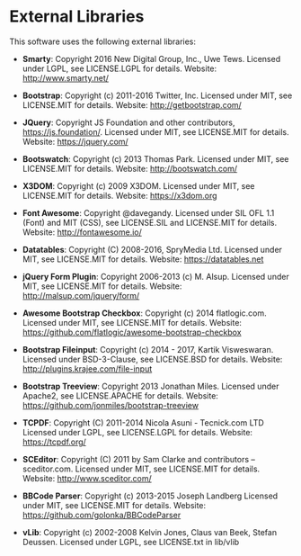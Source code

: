 # External Libraries
This software uses the following external libraries:

* **Smarty**: Copyright 2016 New Digital Group, Inc., Uwe Tews.
    Licensed under LGPL, see LICENSE.LGPL for details.
    Website: http://www.smarty.net/
    
* **Bootstrap**: Copyright (c) 2011-2016 Twitter, Inc.
    Licensed under MIT, see LICENSE.MIT for details.
    Website: http://getbootstrap.com/
    
* **JQuery**: Copyright JS Foundation and other contributors, https://js.foundation/.
    Licensed under MIT, see LICENSE.MIT for details.
    Website: https://jquery.com/
    
* **Bootswatch**: Copyright (c) 2013 Thomas Park.
    Licensed under MIT, see LICENSE.MIT for details.
    Website: http://bootswatch.com/
    
* **X3DOM**: Copyright (c) 2009 X3DOM.
    Licensed under MIT, see LICENSE.MIT for details.
    Website: https://x3dom.org
    
* **Font Awesome**: Copyright @davegandy.
    Licensed under SIL OFL 1.1 (Font) and MIT (CSS), see LICENSE.SIL and LICENSE.MIT for details.
    Website: http://fontawesome.io/
    
* **Datatables**: Copyright (C) 2008-2016, SpryMedia Ltd.
    Licensed under MIT, see LICENSE.MIT for details.
    Website: https://datatables.net
    
* **jQuery Form Plugin**: Copyright 2006-2013 (c) M. Alsup.
    Licensed under MIT, see LICENSE.MIT for details.
    Website: http://malsup.com/jquery/form/
    
* **Awesome Bootstrap Checkbox**: Copyright (c) 2014 flatlogic.com.
    Licensed under MIT, see LICENSE.MIT for details.
    Website: https://github.com/flatlogic/awesome-bootstrap-checkbox
    
* **Bootstrap Fileinput**: Copyright (c) 2014 - 2017, Kartik Visweswaran.
    Licensed under BSD-3-Clause, see LICENSE.BSD for details.
    Website: http://plugins.krajee.com/file-input
    
* **Bootstrap Treeview**: Copyright 2013 Jonathan Miles.
    Licensed under Apache2, see LICENSE.APACHE for details.
    Website: https://github.com/jonmiles/bootstrap-treeview
    
* **TCPDF**: Copyright (C) 2011-2014 Nicola Asuni - Tecnick.com LTD
    Licensed under LGPL, see LICENSE.LGPL for details.
    Website: https://tcpdf.org/
    
* **SCEditor**: Copyright (C) 2011 by Sam Clarke and contributors – sceditor.com.
    Licensed under MIT, see LICENSE.MIT for details.
    Website: http://www.sceditor.com/
    
* **BBCode Parser**: Copyright (c) 2013-2015 Joseph Landberg
    Licensed under MIT, see LICENSE.MIT for details.
    Website: https://github.com/golonka/BBCodeParser
    
* **vLib**:  Copyright (c) 2002-2008 Kelvin Jones, Claus van Beek, Stefan Deussen.
    Licensed under LGPL, see LICENSE.txt in lib/vlib
    
    